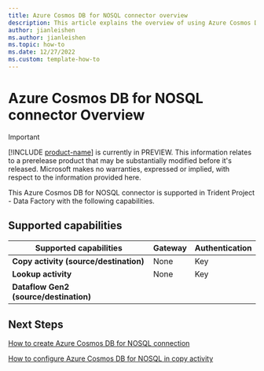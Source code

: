 ```yaml
---
title: Azure Cosmos DB for NOSQL connector overview
description: This article explains the overview of using Azure Cosmos DB for NOSQL.
author: jianleishen
ms.author: jianleishen
ms.topic: how-to
ms.date: 12/27/2022
ms.custom: template-how-to 
---
```


# Azure Cosmos DB for NOSQL connector Overview

> [!IMPORTANT]
> [!INCLUDE [product-name](../includes/product-name.md)] is currently in PREVIEW.
> This information relates to a prerelease product that may be substantially modified before it's released. Microsoft makes no warranties, expressed or implied, with respect to the information provided here.

This Azure Cosmos DB for NOSQL connector is supported in Trident Project  - Data Factory with the following capabilities.

## Supported capabilities

| Supported capabilities | Gateway | Authentication |
| --- | --- | ---|
| **Copy activity (source/destination)** | None | Key |
| **Lookup activity** | None | Key |
| **Dataflow Gen2 (source/destination)** |  |  |

## Next Steps

[How to create Azure Cosmos DB for NOSQL connection](connector-azure-cosmosdb-for-nosql.md)

[How to configure Azure Cosmos DB for NOSQL in copy activity](connector-azure-cosmosdb-for-nosql-copy-activity.md)
